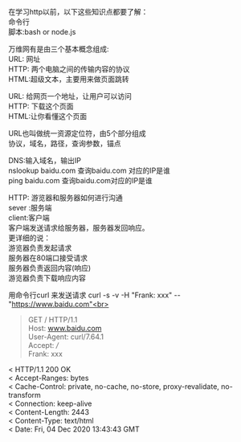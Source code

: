 在学习http以前，以下这些知识点都要了解：<br>
命令行<br>
脚本:bash or node.js<br>

万维网有是由三个基本概念组成:<br>
URL: 网址<br>
HTTP: 两个电脑之间的传输内容的协议<br>
HTML:超级文本，主要用来做页面跳转<br>

URL: 给网页一个地址，让用户可以访问<br>
HTTP: 下载这个页面<br>
HTML:让你看懂这个页面<br>

URL也叫做统一资源定位符，由5个部分组成<br>
协议，域名，路径，查询参数，锚点<br>

DNS:输入域名，输出IP<br>
nslookup baidu.com 查询baidu.com 对应的IP是谁<br>
ping baidu.com 查询baidu.com对应的IP是谁<br>

HTTP: 游览器和服务器如何进行沟通 <br>
sever :服务端<br>
client:客户端<br>
客户端发送请求给服务器，服务器发回响应。<br>
更详细的说：<br>
游览器负责发起请求<br>
服务器在80端口接受请求<br>
服务器负责返回内容(响应)<br>
游览器负责下载响应内容<br>



用命令行curl 来发送请求 curl -s -v -H "Frank: xxx" -- "https://www.baidu.com"<br>

>GET / HTTP/1.1<br>
> Host: www.baidu.com<br>
> User-Agent: curl/7.64.1<br>
> Accept: */*<br>
> Frank: xxx<br>


< HTTP/1.1 200 OK<br>
< Accept-Ranges: bytes<br>
< Cache-Control: private, no-cache, no-store, proxy-revalidate, no-transform<br>
< Connection: keep-alive<br>
< Content-Length: 2443<br>
< Content-Type: text/html<br>
< Date: Fri, 04 Dec 2020 13:43:43 GMT<br>

















